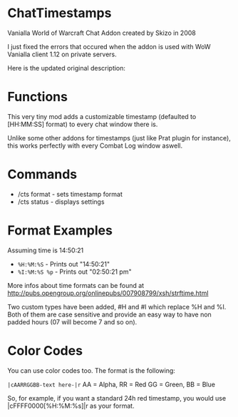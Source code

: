 # ChatTimestamps
Vanialla World of Warcraft Chat Addon created by Skizo in 2008

I just fixed the errors that occured when the addon is used with WoW Vanialla client 1.12 on private servers.

Here is the updated original description:

# Functions
This very tiny mod adds a customizable timestamp (defaulted to [HH:MM:SS] format) to every chat window there is.

Unlike some other addons for timestamps (just like Prat plugin for instance), this works perfectly with every Combat Log window aswell.

# Commands
* /cts format <timeformat> - sets timestamp format
* /cts status - displays settings

# Format Examples
Assuming time is 14:50:21
* <code>%H:%M:%S</code> - Prints out "14:50:21"
* <code>%I:%M:%S %p</code> - Prints out "02:50:21 pm"

More infos about time formats can be found at http://pubs.opengroup.org/onlinepubs/007908799/xsh/strftime.html

Two custom types have been added, #H and #I which replace %H and %I. Both of them are case sensitive and provide an easy way to have non padded hours (07 will become 7 and so on).

# Color Codes
You can use color codes too. The format is the following:

<code>|cAARRGGBB-text here-|r</code>
AA = Alpha, RR = Red GG = Green, BB = Blue

So, for example, if you want a standard 24h red timestamp, you would use |cFFFF0000[%H:%M:%s]|r as your format.
